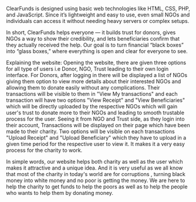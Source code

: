 ClearFunds is designed using basic web technologies like HTML, CSS, PHP, and JavaScript. Since it’s lightweight and easy to use, even small NGOs and individuals can access it without needing heavy servers or complex setups.

In short, ClearFunds helps everyone — it builds trust for donors, gives NGOs a way to show their credibility, and lets beneficiaries confirm that they actually received the help. Our goal is to turn financial “black boxes” into “glass boxes,” where everything is open and clear for everyone to see.

Explaining the website: Opening the website, there are given three options for all type of users i.e Donor, NGO, Trust leading to their own login interface. For Donors, after logging in there will be displayed a list of NGOs giving them option to view more details about their interested NGOs and allowing them to donate easily without any complications. Their transactions will be visible to them in "View My transactions" and each transaction will have two options "View Receipt" and "View Beneficiaries" which will be directly uploaded by the respective NGOs which will gain user's trust to donate more to their NGOs and leading to smooth trustable process for the user. Seeing it from NGO and Trust side, as they login into their account, Transactions will be displayed on their page which have been made to their charity. Two options will be visible on each transactions "Upload Receipt" and "Upload Beneficiary" which they have to upload in a given time period for the respective user to view it. It makes it a very easy process for the charity to work.

In simple words, our website helps both charity as well as the user which makes it attractive and a unique idea. And it is very useful as we all know that most of the charity in today's world are for corruptions , turning black money into white money and no poor is getting the money. We are here to help the charity to get funds to help the poors as well as to help the people who wants to help them by donating money.
